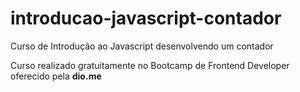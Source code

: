 # introducao-javascript-contador
Curso de Introdução ao Javascript desenvolvendo um contador

Curso realizado gratuitamente no Bootcamp de Frontend Developer oferecido pela **dio.me**
